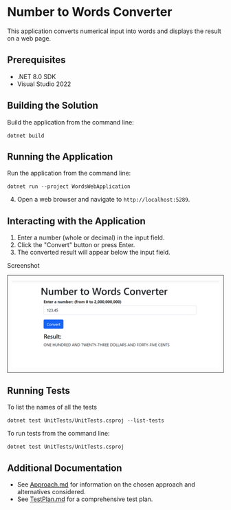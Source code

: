 ﻿# Number to Words Converter

This application converts numerical input into words and displays the result on a web page.

## Prerequisites

- .NET 8.0 SDK
- Visual Studio 2022

## Building the Solution

Build the application from the command line:

```
dotnet build
```

## Running the Application

Run the application from the command line:

```
dotnet run --project WordsWebApplication
```

4. Open a web browser and navigate to `http://localhost:5289`.

## Interacting with the Application

1. Enter a number (whole or decimal) in the input field.
2. Click the "Convert" button or press Enter.
3. The converted result will appear below the input field.

Screenshot
<div style="border: 1px solid #444; padding: 10px;">
  <img src="./Assets/WordsWebApplication_Screenshot.png" alt="Number to Words Converter Screenshot" />
</div>

## Running Tests

To list the names of all the tests 
```
dotnet test UnitTests/UnitTests.csproj --list-tests
```


To run tests from the command line:

```
dotnet test UnitTests/UnitTests.csproj
```

## Additional Documentation

- See [Approach.md](Approach.md) for information on the chosen approach and alternatives considered.
- See [TestPlan.md](TestPlan.md) for a comprehensive test plan.
